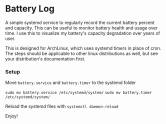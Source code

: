 # Battery Log

A simple systemd service to regularly record the current battery percent and capacity. This can be useful to monitor battery health and usage over time. I use this to visualize my battery's capacity degradation over years of user.

This is designed for ArchLinux, which uses systemd timers in place of cron. The steps should be applicable to other linux distributions as well, but see your distribution's documentation first.

### Setup

Move `battery.service` and `battery.timer` to the systemd folder

`sudo mv battery.service /etc/systemd/system/`
`sudo mv battery.timer /etc/systemd/system/`

Reload the systemd files with
`systemctl daemon-reload`

Enjoy!

